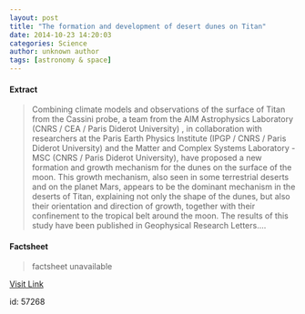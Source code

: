 ```yaml
---
layout: post
title: "The formation and development of desert dunes on Titan"
date: 2014-10-23 14:20:03
categories: Science
author: unknown author
tags: [astronomy & space]
---
```



#### Extract
>Combining climate models and observations of the surface of Titan from the Cassini probe, a team from the AIM Astrophysics Laboratory (CNRS / CEA / Paris Diderot University) , in collaboration with researchers at the Paris Earth Physics Institute (IPGP / CNRS / Paris Diderot University) and the Matter and Complex Systems Laboratory - MSC (CNRS / Paris Diderot University), have proposed a new formation and growth mechanism for the dunes on the surface of the moon. This growth mechanism, also seen in some terrestrial deserts and on the planet Mars, appears to be the dominant mechanism in the deserts of Titan, explaining not only the shape of the dunes, but also their orientation and direction of growth, together with their confinement to the tropical belt around the moon. The results of this study have been published in Geophysical Research Letters....

#### Factsheet
>factsheet unavailable

[Visit Link](http://phys.org/news333277284.html)

id:   57268
